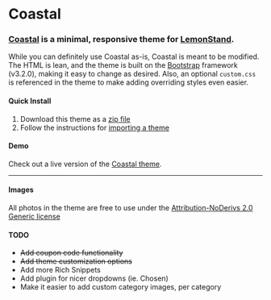 Coastal
=============

### [Coastal](https://coastal.lemonstand.com/) is a minimal, responsive theme for [LemonStand](https://lemonstand.com/).

While you can definitely use Coastal as-is, Coastal is meant to be modified. The HTML is lean, and the theme is built on the [Bootstrap](http://getbootstrap.com/) framework (v3.2.0), making it easy to change as desired. Also, an optional `custom.css` is referenced in the theme to make adding overriding styles even easier.


#### Quick Install

1. Download this theme as a [zip file](https://github.com/hotmeteor/coastal-theme/archive/master.zip)
2. Follow the instructions for [importing a theme](http://docs.lemonstand.com/article/69-how-to-import-a-theme)

#### Demo

Check out a live version of the [Coastal theme](https://coastal.lemonstand.com/).

***


#### Images

All photos in the theme are free to use under the [Attribution-NoDerivs 2.0 Generic license](https://creativecommons.org/licenses/by-nd/2.0/)

#### TODO
- ~~Add coupon code functionality~~
- ~~Add theme customization options~~
- Add more Rich Snippets
- Add plugin for nicer dropdowns (ie. Chosen)
- Make it easier to add custom category images, per category
